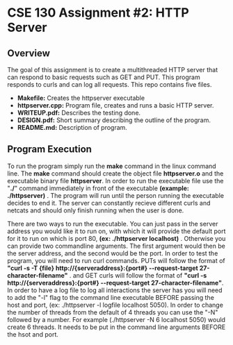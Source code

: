  # CSE 130 Assignment #2: HTTP Server

## Overview
The goal of this assignment is to create a multithreaded  HTTP server that can respond to basic requests such as GET and PUT. This program responds to curls and can log all requests.
This repo contains five files.
- **Makefile:** Creates the httpserver executable
- **httpserver.cpp:** Program file, creates and runs a basic HTTP server.
- **WRITEUP.pdf:** Describes the testing done.
- **DESIGN.pdf:** Short summary describing the outline of the program.
- **README.md:** Description of program.
 
## Program Execution
To run the program simply run the **make** command in the linux command line. The **make** command should create the object file **httpserver.o** and the executable binary file **httpserver**. In order to run the executable file use the "**./**" command immediately in front of the executable **(example:  ./httpserver)** . The program will run until the person running the executable decides to end it. The server can constantly recieve different curls and netcats and should only finish running when the user is done.

There are two ways to run the executable. You can just pass in the server address you would like it to run on, with which it will provide the default port for it to run on which is port 80, **(ex: ./httpserver localhost)** . Otherwise you can provide two commandline arguments. The first argument would then be the server address, and the second would be the port. In order to test the program, you will need to run curl commands. PUTs will follow the format of  **"curl -s -T {file} http://{serveraddress}:{port#}  --request-target 27-character-filename"** . and GET curls will follow the format of **"curl -s  http://{serveraddress}:{port#}  --request-target 27-character-filename"**. In order to have a log file to log all interactions the server has you will need to add the "-l" flag to the command line executable BEFORE passing the host and port, (ex: ./httpserver -l logfile localhost 5050). In order to change the number of threads from the default of 4 threads you can use the "-N" followed by a number. For example (./httpserver -N 6 localhost 5050) would create 6 threads. It needs to be put in the command line arguments BEFORE the hsot and port.
